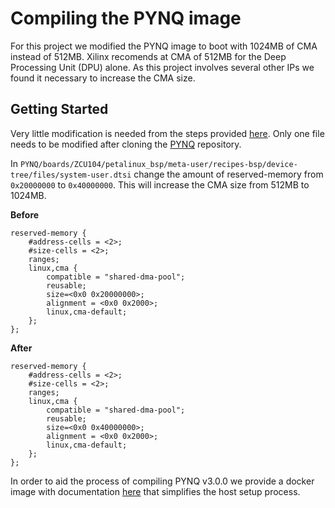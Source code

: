 # Compiling the PYNQ image
For this project we modified the PYNQ image to boot with 1024MB of CMA instead of 512MB. Xilinx recomends at CMA of 512MB for the Deep Processing Unit (DPU) alone. As this project involves several other IPs we found it necessary to increase the CMA size.

## Getting Started
Very little modification is needed from the steps provided [here](https://pynq.readthedocs.io/en/v3.0.0/pynq_sd_card.html). Only one file needs to be modified after cloning the [PYNQ](https://github.com/Xilinx/PYNQ) repository.

In `PYNQ/boards/ZCU104/petalinux_bsp/meta-user/recipes-bsp/device-tree/files/system-user.dtsi` change the amount of reserved-memory from `0x20000000` to `0x40000000`. This will increase the CMA size from 512MB to 1024MB.

**Before**
```
reserved-memory {
    #address-cells = <2>;
    #size-cells = <2>;
    ranges;
    linux,cma {
        compatible = "shared-dma-pool";
        reusable;
        size=<0x0 0x20000000>;
        alignment = <0x0 0x2000>;
        linux,cma-default;
    };
};
```

**After**
```
reserved-memory {
    #address-cells = <2>;
    #size-cells = <2>;
    ranges;
    linux,cma {
        compatible = "shared-dma-pool";
        reusable;
        size=<0x0 0x40000000>;
        alignment = <0x0 0x2000>;
        linux,cma-default;
    };
};
```

In order to aid the process of compiling PYNQ v3.0.0 we provide a docker image with documentation [here](https://hub.docker.com/r/jjsuperpower/pynq-sdbuild-env) that simplifies the host setup process.
